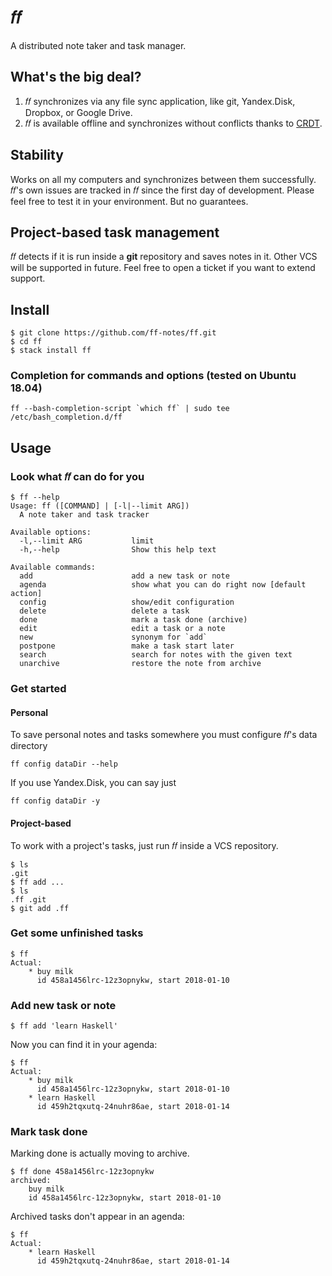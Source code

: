 # 𝑓𝑓

A distributed note taker and task manager.

## What's the big deal?

1.  𝑓𝑓 synchronizes via any file sync application, like git, Yandex.Disk,
    Dropbox, or Google Drive.
2.  𝑓𝑓 is available offline and synchronizes without conflicts thanks to
    [CRDT](https://github.com/cblp/crdt).

## Stability

Works on all my computers and synchronizes between them successfully.
𝑓𝑓's own issues are tracked in 𝑓𝑓 since the first day of development.
Please feel free to test it in your environment.
But no guarantees.

## Project-based task management

𝑓𝑓 detects if it is run inside a **git** repository and saves notes in it.
Other VCS will be supported in future.
Feel free to open a ticket if you want to extend support.

## Install

    $ git clone https://github.com/ff-notes/ff.git
    $ cd ff
    $ stack install ff

### Completion for commands and options (tested on Ubuntu 18.04)

    ff --bash-completion-script `which ff` | sudo tee /etc/bash_completion.d/ff

## Usage

### Look what 𝑓𝑓 can do for you

    $ ff --help
    Usage: ff ([COMMAND] | [-l|--limit ARG])
      A note taker and task tracker

    Available options:
      -l,--limit ARG           limit
      -h,--help                Show this help text

    Available commands:
      add                      add a new task or note
      agenda                   show what you can do right now [default action]
      config                   show/edit configuration
      delete                   delete a task
      done                     mark a task done (archive)
      edit                     edit a task or a note
      new                      synonym for `add`
      postpone                 make a task start later
      search                   search for notes with the given text
      unarchive                restore the note from archive

### Get started

#### Personal

To save personal notes and tasks somewhere you must configure 𝑓𝑓's data
directory

    ff config dataDir --help

If you use Yandex.Disk, you can say just

    ff config dataDir -y

#### Project-based

To work with a project's tasks, just run 𝑓𝑓 inside a VCS repository.

    $ ls
    .git
    $ ff add ...
    $ ls
    .ff .git
    $ git add .ff

### Get some unfinished tasks

    $ ff
    Actual:
        * buy milk
          id 458a1456lrc-12z3opnykw, start 2018-01-10

### Add new task or note

    $ ff add 'learn Haskell'

Now you can find it in your agenda:

    $ ff
    Actual:
        * buy milk
          id 458a1456lrc-12z3opnykw, start 2018-01-10
        * learn Haskell
          id 459h2tqxutq-24nuhr86ae, start 2018-01-14

### Mark task done

Marking done is actually moving to archive.

    $ ff done 458a1456lrc-12z3opnykw
    archived:
        buy milk
        id 458a1456lrc-12z3opnykw, start 2018-01-10

Archived tasks don't appear in an agenda:

    $ ff
    Actual:
        * learn Haskell
          id 459h2tqxutq-24nuhr86ae, start 2018-01-14
